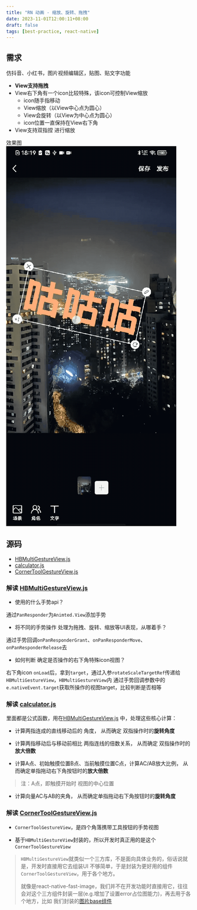 ```yaml
---
title: "RN 动画 - 缩放、旋转、拖拽"
date: 2023-11-01T12:00:11+08:00
draft: false
tags: [best-practice, react-native]
---
```



## 需求
仿抖音、小红书，图片视频编辑区，贴图、贴文字功能  
* **View支持拖拽**
* View右下角有一个icon比较特殊，该icon可控制View缩放
    * icon随手指移动 
    * View缩放（以View中心点为圆心）  
    * View会旋转（以View为中心点为圆心）  
    * icon位置一直保持在View右下角  
* View支持双指捏 进行缩放

效果图
![multi-gesture](media/16886388606363/multi-gesture.gif)


## 源码
* [HBMultiGestureView.js](./HBMultiGestureView.js)  
* [calculator.js](./calculator.js) 
* [CornerToolGestureView.js](./CornerToolGestureView.js)

### 解读 [HBMultiGestureView.js](./HBMultiGestureView.js)  

* 使用的什么手势api？  

通过`PanResponder`为`Animted.View`添加手势

* 将不同的手势操作 处理为拖拽、旋转、缩放等UI表现，从哪着手？  

通过手势回调`onPanResponderGrant`、`onPanResponderMove`、`onPanResponderRelease`去

* 如何判断 确定是否操作的右下角特殊icon视图？  

右下角icon `onLoad`后，拿到`target`，通过入参`rotateScaleTargetRef`传递给`HBMultiGestureView`，`HBMultiGestureView`内 通过手势回调参数中的`e.nativeEvent.target`获取所操作的视图target，比较判断是否相等


### 解读 [calculator.js](./calculator.js) 

里面都是公式函数，用在[HBMultiGestureView.js](./HBMultiGestureView.js) 中，处理这些核心计算：

* 计算两指连成的直线移动后的 角度， 从而确定 双指操作时的**旋转角度**

* 计算两指移动后与移动前相比 两指连线的倍数关系， 从而确定 双指操作时的**放大倍数**

* 计算A点、初始触摸位置B点、当前触摸位置C点，计算AC/AB放大比例， 从而确定单指拖动右下角按钮时的**放大倍数**  
> 注：A点，即触摸开始时 视图的中心位置

* 计算向量AC与AB的夹角， 从而确定单指拖动右下角按钮时的**旋转角度**


### 解读 [CornerToolGestureView.js](./CornerToolGestureView.js)

* `CornerToolGestureView`，是四个角落携带工具按钮的手势视图 

* 基于`HBMultiGestureView`封装的，所以开发时真正用的是这个`CornerToolGestureView`  

> `HBMultiGestureView`就类似一个三方库，不是面向具体业务的，俗话说就是，开发时直接用它去组装UI 不够简单，于是封装为更好用的组件`CornerToolGestureView`，用于各个地方。
> 
> 就像是react-native-fast-image，我们并不在开发功能时直接用它，往往会对这个三方组件封装一层(e.g.增加了设置error占位图能力)，再去用于各个地方，比如 我们封装的[图片base组件](../base-components/#图片base组件)





